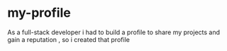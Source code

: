 # my-profile
As a full-stack developer i had to build a profile to share my projects and gain a reputation , so i created that profile
